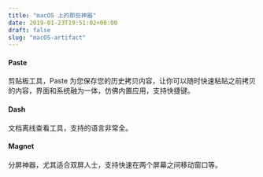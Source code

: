 ```yaml
---
title: "macOS 上的那些神器"
date: 2019-01-23T19:51:02+08:00
draft: false
slug: "macOS-artifact"
---
```


#### Paste

剪贴板工具，Paste 为您保存您的历史拷贝内容，让你可以随时快速粘贴之前拷贝的内容，界面和系统融为一体，仿佛内置应用，支持快捷键。

#### Dash

文档离线查看工具，支持的语言非常全。

#### Magnet

分屏神器，尤其适合双屏人士，支持快速在两个屏幕之间移动窗口等。